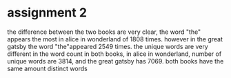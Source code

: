 # assignment 2
the difference between the two books are very clear, the word "the" appears the most in alice in wonderland of 1808 times. however in the great gatsby the word "the"appeared 2549 times.
the unique words are very different in the word count in both books, in alice in wonderland, number of unique words are 3814, and the great gatsby has 7069.
both books have the same amount  distinct words
